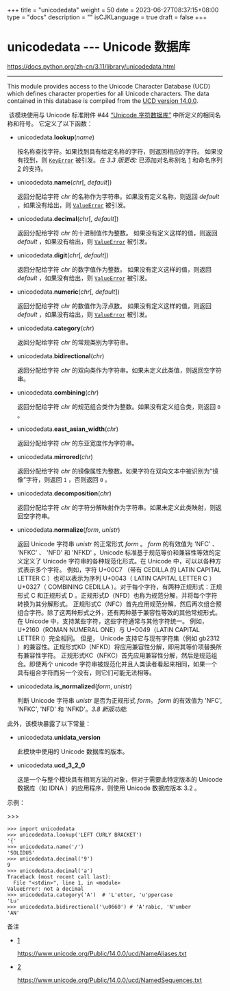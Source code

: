 +++
title = "unicodedata"
weight = 50
date = 2023-06-27T08:37:15+08:00
type = "docs"
description = ""
isCJKLanguage = true
draft = false
+++

# unicodedata --- Unicode 数据库

https://docs.python.org/zh-cn/3.11/library/unicodedata.html

------

This module provides access to the Unicode Character Database (UCD) which defines character properties for all Unicode characters. The data contained in this database is compiled from the [UCD version 14.0.0](https://www.unicode.org/Public/14.0.0/ucd).

​	该模块使用与 Unicode 标准附件 #44 [“Unicode 字符数据库”](https://www.unicode.org/reports/tr44/) 中所定义的相同名称和符号。 它定义了以下函数：

- unicodedata.**lookup**(*name*)

  按名称查找字符。如果找到具有给定名称的字符，则返回相应的字符。 如果没有找到，则 [`KeyError`](https://docs.python.org/zh-cn/3.11/library/exceptions.html#KeyError) 被引发。*在 3.3 版更改:* 已添加对名称别名 [1](https://docs.python.org/zh-cn/3.11/library/unicodedata.html#id3) 和命名序列 [2](https://docs.python.org/zh-cn/3.11/library/unicodedata.html#id4) 的支持。

- unicodedata.**name**(*chr*[, *default*])

  返回分配给字符 *chr* 的名称作为字符串。如果没有定义名称，则返回 *default* ，如果没有给出，则 [`ValueError`](https://docs.python.org/zh-cn/3.11/library/exceptions.html#ValueError) 被引发。

- unicodedata.**decimal**(*chr*[, *default*])

  返回分配给字符 *chr* 的十进制值作为整数。 如果没有定义这样的值，则返回 *default* ，如果没有给出，则 [`ValueError`](https://docs.python.org/zh-cn/3.11/library/exceptions.html#ValueError) 被引发。

- unicodedata.**digit**(*chr*[, *default*])

  返回分配给字符 *chr* 的数字值作为整数。 如果没有定义这样的值，则返回 *default* ，如果没有给出，则 [`ValueError`](https://docs.python.org/zh-cn/3.11/library/exceptions.html#ValueError) 被引发。

- unicodedata.**numeric**(*chr*[, *default*])

  返回分配给字符 *chr* 的数值作为浮点数。 如果没有定义这样的值，则返回 *default* ，如果没有给出，则 [`ValueError`](https://docs.python.org/zh-cn/3.11/library/exceptions.html#ValueError) 被引发。

- unicodedata.**category**(*chr*)

  返回分配给字符 *chr* 的常规类别为字符串。

- unicodedata.**bidirectional**(*chr*)

  返回分配给字符 *chr* 的双向类作为字符串。如果未定义此类值，则返回空字符串。

- unicodedata.**combining**(*chr*)

  返回分配给字符 *chr* 的规范组合类作为整数。如果没有定义组合类，则返回 `0` 。

- unicodedata.**east_asian_width**(*chr*)

  返回分配给字符 *chr* 的东亚宽度作为字符串。

- unicodedata.**mirrored**(*chr*)

  返回分配给字符 *chr* 的镜像属性为整数。如果字符在双向文本中被识别为“镜像”字符，则返回 `1` ，否则返回 `0` 。

- unicodedata.**decomposition**(*chr*)

  返回分配给字符 *chr* 的字符分解映射作为字符串。如果未定义此类映射，则返回空字符串。

- unicodedata.**normalize**(*form*, *unistr*)

  返回 Unicode 字符串 *unistr* 的正常形式 *form* 。 *form* 的有效值为 'NFC' 、 'NFKC' 、 'NFD' 和 'NFKD' 。Unicode 标准基于规范等价和兼容性等效的定义定义了 Unicode 字符串的各种规范化形式。在 Unicode 中，可以以各种方式表示多个字符。 例如，字符 U+00C7 （带有 CEDILLA 的 LATIN CAPITAL LETTER C ）也可以表示为序列 U+0043（ LATIN CAPITAL LETTER C ）U+0327（ COMBINING CEDILLA ）。对于每个字符，有两种正规形式：正规形式 C 和正规形式 D 。正规形式D（NFD）也称为规范分解，并将每个字符转换为其分解形式。 正规形式C（NFC）首先应用规范分解，然后再次组合预组合字符。除了这两种形式之外，还有两种基于兼容性等效的其他常规形式。 在 Unicode 中，支持某些字符，这些字符通常与其他字符统一。 例如， U+2160（ROMAN NUMERAL ONE）与 U+0049（LATIN CAPITAL LETTER I）完全相同。 但是， Unicode 支持它与现有字符集（例如 gb2312 ）的兼容性。正规形式KD（NFKD）将应用兼容性分解，即用其等价项替换所有兼容性字符。 正规形式KC（NFKC）首先应用兼容性分解，然后是规范组合。即使两个 unicode 字符串被规范化并且人类读者看起来相同，如果一个具有组合字符而另一个没有，则它们可能无法相等。

- unicodedata.**is_normalized**(*form*, *unistr*)

  判断 Unicode 字符串 *unistr* 是否为正规形式 *form*。 *form* 的有效值为 'NFC', 'NFKC', 'NFD' 和 'NFKD'。*3.8 新版功能.*

此外，该模块暴露了以下常量：

- unicodedata.**unidata_version**

  此模块中使用的 Unicode 数据库的版本。

- unicodedata.**ucd_3_2_0**

  这是一个与整个模块具有相同方法的对象，但对于需要此特定版本的 Unicode 数据库（如 IDNA ）的应用程序，则使用 Unicode 数据库版本 3.2 。

示例：

\>>>

```
>>> import unicodedata
>>> unicodedata.lookup('LEFT CURLY BRACKET')
'{'
>>> unicodedata.name('/')
'SOLIDUS'
>>> unicodedata.decimal('9')
9
>>> unicodedata.decimal('a')
Traceback (most recent call last):
  File "<stdin>", line 1, in <module>
ValueError: not a decimal
>>> unicodedata.category('A')  # 'L'etter, 'u'ppercase
'Lu'
>>> unicodedata.bidirectional('\u0660') # 'A'rabic, 'N'umber
'AN'
```

备注

- [1](https://docs.python.org/zh-cn/3.11/library/unicodedata.html#id1)

  https://www.unicode.org/Public/14.0.0/ucd/NameAliases.txt

- [2](https://docs.python.org/zh-cn/3.11/library/unicodedata.html#id2)

  https://www.unicode.org/Public/14.0.0/ucd/NamedSequences.txt